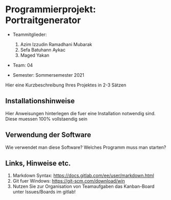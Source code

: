# Programmierprojekt: Portraitgenerator

* Teammitglieder:
	1. Azim Izzudin Ramadhani Mubarak
	2. Sefa Batuhann Aykac
	3. Maged Yakan
	
* Team: 04
* Semester: Sommersemester 2021 

Hier eine Kurzbeschreibung Ihres Projektes in 2-3 Sätzen

## Installationshinweise

Hier Anweisungen hinterlegen die fuer eine Installation notwendig sind. Diese muessen 100% vollstaendig sein

## Verwendung der Software

Wie verwendet man diese Software? Welches Programm muss man starten?

## Links, Hinweise etc.

1. Markdown Syntax: https://docs.gitlab.com/ee/user/markdown.html
2. Git fuer Windows: https://git-scm.com/download/win
3. Nutzen Sie zur Organisation von Teamaufgaben das Kanban-Board unter Issues/Boards im gitlab!